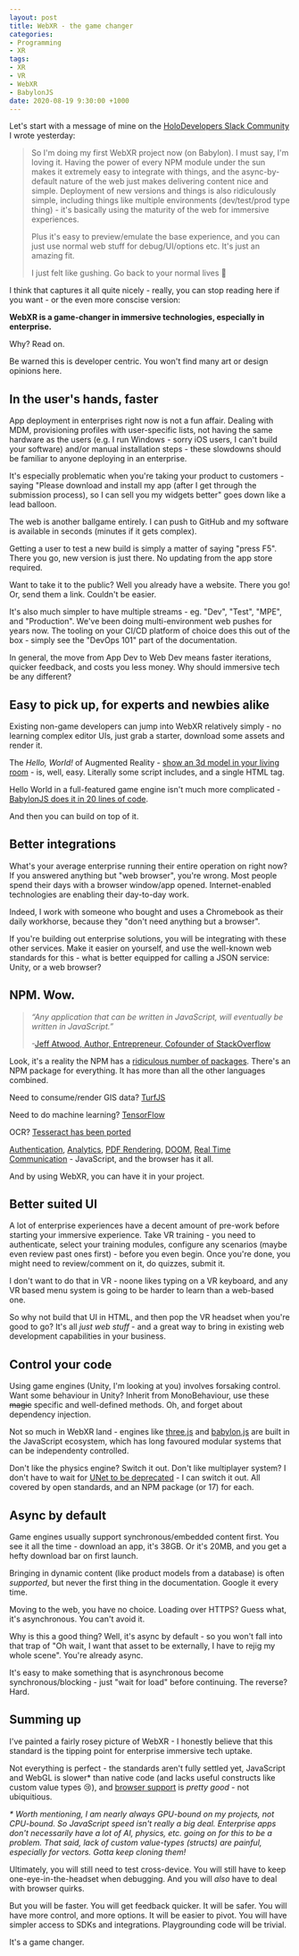 ```yaml
---
layout: post
title: WebXR - the game changer
categories:
- Programming
- XR
tags:
- XR
- VR
- WebXR
- BabylonJS
date: 2020-08-19 9:30:00 +1000
---
```

Let's start with a message of mine on the [HoloDevelopers Slack Community](https://holodevelopersslack.azurewebsites.net/) I wrote yesterday:

> So I'm doing my first WebXR project now (on Babylon). I must say, I'm loving it. Having the power of every NPM module under the sun makes it extremely easy to integrate with things, and the async-by-default nature of the web just makes delivering content nice and simple. Deployment of new versions and things is also ridiculously simple, including things like multiple environments (dev/test/prod type thing) - it's basically using the maturity of the web for immersive experiences.
> 
> Plus it's easy to preview/emulate the base experience, and you can just use normal web stuff for debug/UI/options etc.  It's just an amazing fit.
> 
> I just felt like gushing. Go back to your normal lives 🙂

I think that captures it all quite nicely - really, you can stop reading here if you want - or the even more conscise version:

**WebXR is a game-changer in immersive technologies, especially in enterprise.**

Why? Read on.  

Be warned this is developer centric. You won't find many art or design opinions here.

<!--break-->

## In the user's hands, faster

App deployment in enterprises right now is not a fun affair.  Dealing with MDM, provisioning profiles with user-specific lists, not having the same hardware as the users (e.g. I run Windows - sorry iOS users, I can't build your software) and/or manual installation steps - these slowdowns should be familiar to anyone deploying in an enterprise.

It's especially problematic when you're taking your product to customers - saying "Please download and install my app (after I get through the submission process), so I can sell you my widgets better" goes down like a lead balloon.

The web is another ballgame entirely.  I can push to GitHub and my software is available in seconds (minutes if it gets complex).

Getting a user to test a new build is simply a matter of saying "press F5".  There you go, new version is just there.  No updating from the app store required.

Want to take it to the public? Well you already have a website. There you go! Or, send them a link.  Couldn't be easier.

It's also much simpler to have multiple streams - eg. "Dev", "Test", "MPE", and "Production".  We've been doing multi-environment web pushes for years now.  The tooling on your CI/CD platform of choice does this out of the box - simply see the "DevOps 101" part of the documentation.

In general, the move from App Dev to Web Dev means faster iterations, quicker feedback, and costs you less money. Why should immersive tech be any different?

## Easy to pick up, for experts and newbies alike

Existing non-game developers can jump into WebXR relatively simply - no learning complex editor UIs, just grab a starter, download some assets and render it.

The _Hello, World!_ of Augmented Reality - [show an 3d model in your living room](https://modelviewer.dev/examples/augmented-reality.html) - is, well, easy.  Literally some script includes, and a single HTML tag.

<script type="module" src="https://unpkg.com/@google/model-viewer/dist/model-viewer.min.js"></script>
<script nomodule src="https://unpkg.com/@google/model-viewer/dist/model-viewer-legacy.js"></script>
<model-viewer src="/assets/models/Astronaut.glb" ar ar-modes="webxr scene-viewer quick-look" ar-scale="auto" camera-controls alt="A 3D model of an astronaut" skybox-image="/assets/environments/aircraft_workshop_01_1k.hdr" ios-src="/assets/models/Astronaut.usdz" style="width: 640px; height: 400px;"></model-viewer>

<script src="https://gist.github.com/xwipeoutx/b2b2b189dd037409b41c7b4183613e81.js"></script>

Hello World in a full-featured game engine isn't much more complicated - [BabylonJS does it in 20 lines of code](https://www.babylonjs-playground.com/pg/F41V6N/revision/32).

And then you can build on top of it.

## Better integrations

What's your average enterprise running their entire operation on right now? If you answered anything but "web browser", you're wrong.  Most people spend their days with a browser window/app opened. Internet-enabled technologies are enabling  their day-to-day work.

Indeed, I work with someone who bought and uses a Chromebook as their daily workhorse, because they "don't need anything but a browser".

If you're building out enterprise solutions, you will be integrating with these other services.  Make it easier on yourself, and use the well-known web standards for this - what is better equipped for calling a JSON service: Unity, or a web browser?

## NPM. Wow.

> _“Any application that can be written in JavaScript, will eventually be written in JavaScript.”_
>
> -[Jeff Atwood, Author, Entrepreneur, Cofounder of StackOverflow](https://blog.codinghorror.com/the-principle-of-least-power/)

Look, it's a reality the NPM has a [ridiculous number of packages](http://www.modulecounts.com/). There's an NPM package for everything. It has more than all the other languages combined. 

Need to consume/render GIS data? [TurfJS](https://turfjs.org/)

Need to do machine learning? [TensorFlow](https://www.tensorflow.org/js)

OCR? [Tesseract has been ported](https://tesseract.projectnaptha.com/)

[Authentication](https://github.com/IdentityModel/oidc-client-js), [Analytics](https://analytics.google.com/), [PDF Rendering](https://mozilla.github.io/pdf.js/), [DOOM](https://js-dos.com/DOOM/), [Real Time Communication](https://developer.mozilla.org/en-US/docs/Web/API/WebRTC_API) - JavaScript, and the browser has it all.

And by using WebXR, you can have it in your project.

## Better suited UI

A lot of enterprise experiences have a decent amount of pre-work before starting your immersive experience. Take VR training - you need to authenticate, select your training modules, configure any scenarios (maybe even review past ones first) - before you even begin.  Once you're done, you might need to review/comment on it, do quizzes, submit it.

I don't want to do that in VR - noone likes typing on a VR keyboard, and any VR based menu system is going to be harder to learn than a web-based one.

So why not build that UI in HTML, and then pop the VR headset when you're good to go? It's all _just web stuff_ - and a great way to bring in existing web development capabilities in your business.

## Control your code

Using game engines (Unity, I'm looking at you) involves forsaking control.  Want some behaviour in Unity? Inherit from MonoBehaviour, use these ~~magic~~ specific and well-defined methods.  Oh, and forget about dependency injection.

Not so much in WebXR land - engines like [three.js](https://threejs.org/) and [babylon.js](https://www.babylonjs.com/) are built in the JavaScript ecosystem, which has long favoured modular systems that can be independenty controlled.

Don't like the physics engine? Switch it out. Don't like multiplayer system? I don't have to wait for [UNet to be deprecated](https://blogs.unity3d.com/2018/08/02/evolving-multiplayer-games-beyond-unet/?_ga=2.79025494.393690968.1596882967-720316448.1594185464) - I can switch it out.  All covered by open standards, and an NPM package (or 17) for each.

## Async by default

Game engines usually support synchronous/embedded content first.  You see it all the time - download an app, it's 38GB. Or it's 20MB, and you get a hefty download bar on first launch.

Bringing in dynamic content (like product models from a database) is often _supported_, but never the first thing in the documentation.  Google it every time.

Moving to the web, you have no choice.  Loading over HTTPS? Guess what, it's asynchronous.  You can't avoid it.

Why is this a good thing? Well, it's async by default - so you won't fall into that trap of "Oh wait, I want that asset to be externally, I have to rejig my whole scene".  You're already async.

It's easy to make something that is asynchronous become synchronous/blocking - just "wait for load" before continuing.  The reverse?  Hard.

## Summing up

I've painted a fairly rosey picture of WebXR - I honestly believe that this standard is the tipping point for enterprise immersive tech uptake.

Not everything is perfect - the standards aren't fully settled yet, JavaScript and WebGL is slower* than native code (and lacks useful constructs like custom value types 😢), and [browser support](https://doc.babylonjs.com/how_to/introduction_to_webxr#device-and-browser-support) is _pretty good_ - not ubiquitious.

_* Worth mentioning, I am nearly always GPU-bound on my projects, not CPU-bound. So JavaScript speed isn't really a big deal.  Enterprise apps don't necessarily have a lot of AI, physics, etc. going on for this to be a problem.  That said, lack of custom value-types (structs) are painful, especially for vectors. Gotta keep cloning them!_

Ultimately, you will still need to test cross-device. You will still have to keep one-eye-in-the-headset when debugging. And you will _also_ have to deal with browser quirks.

But you will be faster. You will get feedback quicker.  It will be safer. You will have more control, and more options. It will be easier to pivot. You will have simpler access to SDKs and integrations.  Playgrounding code will be trivial.

It's a game changer.